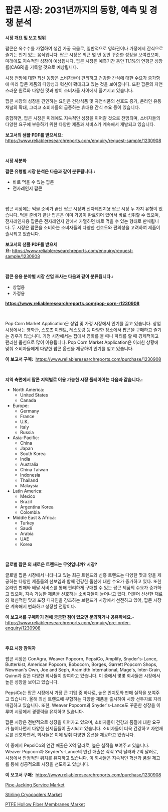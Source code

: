 <p><h1>팝콘 시장: 2031년까지의 동향, 예측 및 경쟁 분석</h1></p><p><strong>시장 개요 및 보고 범위</strong></p>
<p><p>팝콘은 옥수수를 가열하여 생긴 가공 곡물로, 일반적으로 영화관이나 가정에서 간식으로 즐기는 인기 있는 음식입니다. 팝콘 시장은 최근 몇 년 동안 꾸준한 성장을 보여왔으며, 미래에도 지속적인 성장이 예상됩니다. 팝콘 시장은 예측기간 동안 11.1%의 연평균 성장률(CAGR)을 기록할 것으로 예상됩니다.</p><p>시장 전망에 대한 최신 동향은 소비자들이 편리하고 건강한 간식에 대한 수요가 증가함에 따라 팝콘 제품의 다양성과 혁신이 확대되고 있는 것을 보여줍니다. 또한 팝콘의 자연스러운 원료와 다양한 맛과 향이 소비자들 사이에서 즐겨지고 있습니다. </p><p>팝콘 시장의 성장을 견인하는 요인은 건강식품 및 자연식품의 선호도 증가, 온라인 유통 채널의 확대, 그리고 소비자들의 급증하는 휴대용 간식 수요 등이 있습니다.</p><p>종합하면, 팝콘 시장은 미래에도 지속적인 성장을 이어갈 것으로 전망되며, 소비자들의 다양한 요구에 부응하기 위한 다양한 제품과 서비스가 계속해서 개발되고 있습니다.</p></p>
<p><strong>보고서의 샘플 PDF를 받으세요:</strong> <a href="https://www.reliableresearchreports.com/enquiry/request-sample/1230908">https://www.reliableresearchreports.com/enquiry/request-sample/1230908</a></p>
<p>&nbsp;</p>
<p><strong>시장 세분화</strong></p>
<p><strong>팝콘 유형별 시장 분석은 다음과 같이 분류됩니다.:</strong></p>
<p><ul><li>바로 먹을 수 있는 팝콘</li><li>전자레인지 팝콘</li></ul></p>
<p>&nbsp;</p>
<p><p>팝콘 시장에는 먹을 준비가 끝난 팝콘 시장과 전자레인지용 팝콘 시장 두 가지 유형이 있습니다. 먹을 준비가 끝난 팝콘은 이미 가공이 완료되어 있어서 바로 섭취할 수 있으며, 전자레인지용 팝콘은 전자레인지 안에서 가열하면 바로 먹을 수 있는 형태로 판매됩니다. 두 시장은 팝콘을 소비하는 소비자들의 다양한 선호도와 편의성을 고려하여 제품이 출시되고 있습니다.</p></p>
<p><strong>보고서의 샘플 PDF를 받으세요:</strong>&nbsp;<a href="https://www.reliableresearchreports.com/enquiry/request-sample/1230908">https://www.reliableresearchreports.com/enquiry/request-sample/1230908</a></p>
<p>&nbsp;</p>
<p><strong> 팝콘 응용 분야별 시장 산업 조사는 다음과 같이 분류됩니다.:</strong></p>
<p><ul><li>상업용</li><li>가정용</li></ul></p>
<p><strong><a href="https://www.reliableresearchreports.com/pop-corn-r1230908">https://www.reliableresearchreports.com/pop-corn-r1230908</a></strong></p>
<p>&nbsp;</p>
<p><p>Pop Corn Market Application은 상업 및 가정 시장에서 인기를 끌고 있습니다. 상업 시장에서는 영화관, 스포츠 이벤트, 레스토랑 등 다양한 장소에서 팝콘을 구매하고 즐기는 경우가 많습니다. 가정 시장에서는 집에서 영화를 볼 때나 파티를 할 때 경제적이고 편리한 옵션으로 많이 이용됩니다. Pop Corn Market Application은 이러한 상황에 맞춰 소비자들에게 다양한 팝콘 옵션을 제공하여 인기를 얻고 있습니다.</p></p>
<p><strong>이 보고서 구매:</strong>&nbsp; <a href="https://www.reliableresearchreports.com/purchase/1230908">https://www.reliableresearchreports.com/purchase/1230908</a></p>
<p>&nbsp;</p>
<p><strong>지역 측면에서 팝콘 지역별로 이용 가능한 시장 플레이어는 다음과 같습니다.:</strong></p>
<p><ul>
    <li>
        North America:
        <ul>
            <li>United States</li>
            <li>Canada</li>
        </ul>
    </li>
    <li>
        Europe:
        <ul>
            <li>Germany</li>
            <li>France</li>
            <li>U.K.</li>
            <li>Italy</li>
            <li>Russia</li>
        </ul>
    </li>
    <li>
        Asia-Pacific:
        <ul>
            <li>China</li>
            <li>Japan</li>
            <li>South Korea</li>
            <li>India</li>
            <li>Australia</li>
            <li>China Taiwan</li>
            <li>Indonesia</li>
            <li>Thailand</li>
            <li>Malaysia</li>
        </ul>
    </li>
    <li>
        Latin America:
        <ul>
            <li>Mexico</li>
            <li>Brazil</li>
            <li>Argentina Korea</li>
            <li>Colombia</li>
        </ul>
    </li>
    <li>
        Middle East & Africa:
        <ul>
            <li>Turkey</li>
            <li>Saudi</li>
            <li>Arabia</li>
            <li>UAE</li>
            <li>Korea</li>
        </ul>
    </li>
    </ul></p>
<p>&nbsp;</p>
<p><strong>글로벌 팝콘 의 새로운 트렌드는 무엇입니까? 시장?</strong></p>
<p><p>글로벌 팝콘 시장에서 나타나고 있는 최근 트렌드와 신흥 트렌드는 다양한 맛과 향을 제공하는 다양한 제품들의 선보임과 함께 건강한 옵션에 대한 수요가 증가하고 있다. 또한 온라인 판매와 배달 서비스를 통해 편리하게 구매할 수 있는 팝콘 제품의 수요가 증가하고 있으며, 지속 가능한 제품을 선호하는 소비자들이 늘어나고 있다. 더불어 신선한 재료와 혁신적인 맛과 포장 디자인을 강조하는 브랜드가 시장에서 선전하고 있어, 팝콘 시장은 계속해서 변화하고 성장할 전망이다.</p></p>
<p><strong>이 보고서를 구매하기 전에 궁금한 점이 있으면 문의하거나 공유하세요.</strong>- <a href="https://www.reliableresearchreports.com/enquiry/pre-order-enquiry/1230908">https://www.reliableresearchreports.com/enquiry/pre-order-enquiry/1230908</a></p>
<p>&nbsp;</p>
<p><strong>주요 시장 참여자</strong></p>
<p><p>팝콘 시장은 ConAgra, Weaver Popcorn, PepsiCo, Amplify, Snyder's-Lance, Butterkist, American Popcorn, Bobocorn, Borges, Garrett Popcorn Shops, Newman's Own, Joe and Seph, Aramidth International, Mage's, Inter-Grain, Quinn과 같은 다양한 회사들이 참여하고 있습니다. 이 중에서 몇몇 회사들은 시장에서 높은 성장을 보이고 있습니다.</p><p>PepsiCo는 팝콘 시장에서 가장 큰 기업 중 하나로, 높은 인지도와 판매 실적을 보여주고 있습니다. 올해 최신 트렌드에 부합하는 다양한 제품을 출시하여 시장 선두자로 자리매김하고 있습니다. 또한, Weaver Popcorn과 Snyder's-Lance도 꾸준한 성장을 이루며 시장에서 경쟁력을 유지하고 있습니다.</p><p>팝콘 시장은 전반적으로 성장을 이어가고 있으며, 소비자들이 건강과 품질에 대한 요구가 늘어나면서 다양한 신제품들이 출시되고 있습니다. 소비자들이 더욱 건강하고 자연재료를 선호하면서, 회사들은 이에 맞춰 다양한 옵션을 제공하고 있습니다.</p><p>이 중에서 PepsiCo의 연간 매출은 X억 달러로, 높은 실적을 보여주고 있습니다. Weaver Popcorn과 Snyder's-Lance의 연간 매출은 각각 Y억 달러와 Z억 달러로, 시장에서 안정적인 위치를 유지하고 있습니다. 이 회사들은 지속적인 혁신과 품질 제고를 통해 성공적으로 시장을 선도하고 있습니다.</p></p>
<p><strong>이 보고서 구매:</strong>&nbsp;&nbsp;<a href="https://www.reliableresearchreports.com/purchase/1230908">https://www.reliableresearchreports.com/purchase/1230908</a></p>
<p><p><a href="https://www.linkedin.com/pulse/pipe-jacking-service-market-size-growth-outlook-from-qfwbc?trackingId=Q6hWu5vEMDu5bVEIy3h8XA%3D%3D">Pipe Jacking Service Market</a></p><p><a href="https://github.com/CliffMedina6/Market-Research-Report-List-4/blob/main/stirling-cryocoolers-market.md">Stirling Cryocoolers Market</a></p><p><a href="https://www.linkedin.com/pulse/ptfe-hollow-fiber-membranes-market-size-focuses-dynamics-in-depth-ht1oc?trackingId=oXFSI%2F5%2BZz6zdzJwtdwWqQ%3D%3D">PTFE Hollow Fiber Membranes Market</a></p></p>